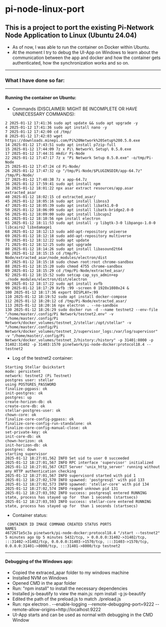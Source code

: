 # pi-node-linux-port

## This is a project to port the existing Pi-Network Node Application to Linux (Ubuntu 24.04)
- As of now, I was able to run the container on Docker within Ubuntu.
- At the moment I try to debug the UI-App on Windows to learn about the communication between the app and docker and how the container gets authenticated, how the synchronization works and so on.
---
### What I have done so far:
---
#### Running the container on Ubuntu:
- Commands (DISCLAIMER: MIGHT BE INCOMPLETE OR HAVE UNNECESSARY COMMANDS):
```
2 2025-01-12 17:41:36 sudo apt update && sudo apt upgrade -y
4 2025-01-12 17:41:36 sudo apt install nano -y
7 2025-01-12 17:42:00 cd /tmp/
8 2025-01-12 17:42:03 wget https://downloads.minepi.com/Pi%20Network%20Setup%200.5.0.exe
14 2025-01-12 17:43:51 sudo apt install p7zip-full
15 2025-01-12 17:44:09 7z x Pi\ Network\ Setup\ 0.5.0.exe
17 2025-01-12 17:44:31 mkdir Pi-Node
22 2025-01-12 17:47:17 7z x "Pi Network Setup 0.5.0.exe" -o/tmp/Pi-Node
25 2025-01-12 17:47:24 cd Pi-Node/
26 2025-01-12 17:47:32 cp "/tmp/Pi-Node/$PLUGINSDIR/app-64.7z" /tmp/Pi-Node/
27 2025-01-12 17:48:38 7z x app-64.7z
36 2025-01-12 17:59:41 sudo apt install npm
38 2025-01-12 18:01:22 npx asar extract resources/app.asar extracted_asar
40 2025-01-12 18:02:15 cd extracted_asar/
45 2025-01-12 18:05:16 sudo apt install libnss3
47 2025-01-12 18:05:39 sudo apt install libatk1.0-0
50 2025-01-12 18:06:09 sudo apt install libatk-bridge2.0-0
56 2025-01-12 18:09:00 sudo apt install libcups2
61 2025-01-12 18:10:56 npm install electron
65 2025-01-12 18:11:53 sudo apt install -y libgtk-3-0 libpango-1.0-0 libcairo2 libxdamage1
68 2025-01-12 18:12:13 sudo add-apt-repository universe
69 2025-01-12 18:12:18 sudo add-apt-repository multiverse
70 2025-01-12 18:12:22 sudo apt update
71 2025-01-12 18:12:25 sudo apt upgrade
80 2025-01-12 18:14:26 sudo apt install libasound2t64
86 2025-01-12 18:15:15 cd /tmp/Pi-Node/extracted_asar/node_modules/electron/dist
87 2025-01-12 18:15:18 sudo chown root:root chrome-sandbox
88 2025-01-12 18:15:20 sudo chmod 4755 chrome-sandbox
89 2025-01-12 18:15:29 cd /tmp/Pi-Node/extracted_asar/
92 2025-01-12 18:15:52 sudo setcap cap_sys_admin+ep ./node_modules/electron/dist/electron
98 2025-01-12 18:17:22 sudo apt install xvfb
99 2025-01-12 18:17:29 Xvfb :99 -screen 0 1920x1080x24 &
100 2025-01-12 18:17:36 export DISPLAY=:99
110 2025-01-12 18:19:52 sudo apt install docker-compose
112 2025-01-12 18:20:12 cd /tmp/Pi-Node/extracted_asar/
113 2025-01-12 18:20:16 npx electron . --no-sandbox
130 2025-01-12 18:26:29 sudo docker run -d --name testnet2 --env-file "/home/master/.config/Pi Network/testnet2.env" -v "/home/master/.config/Pi Network/docker_volumes/testnet_2/stellar:/opt/stellar" -v "/home/master/.config/Pi Network/docker_volumes/testnet_2/supervisor_logs:/var/log/supervisor" -v "/home/master/.config/Pi Network/docker_volumes/testnet_2/history:/history" -p 31401:8000 -p 31402:31402 -p 31403:1570 pinetwork/pi-node-docker:protocol18.4 --testnet2
```
- Log of the testnet2 container:
```
Starting Stellar Quickstart
mode: persistent
network: testnet2 (Pi Testnet)
postgres user: stellar
using POSTGRES_PASSWORD
finalize-pgpass: ok
init-postgres: ok
postgres: up
create-horizon-db: ok
create-core-db: ok
stellar-postgres-user: ok
chown-core: ok
finalize-core-config-pgpass: ok
finalize-core-config-run-standalone: ok
finalize-core-config-manual-close: ok
set-private-key: ok
init-core-db: ok
chown-horizon: ok
init-horizon-db: ok
postgres: down
starting supervisor
2025-01-12 18:27:01,562 INFO Set uid to user 0 succeeded
2025-01-12 18:27:01,567 INFO RPC interface 'supervisor' initialized
2025-01-12 18:27:01,567 CRIT Server 'unix_http_server' running without any HTTP authentication checking
2025-01-12 18:27:01,567 INFO supervisord started with pid 1
2025-01-12 18:27:02,570 INFO spawned: 'postgresql' with pid 133
2025-01-12 18:27:02,573 INFO spawned: 'stellar-core' with pid 134
2025-01-12 18:27:02,574 INFO reaped unknown pid 131
2025-01-12 18:27:03,592 INFO success: postgresql entered RUNNING state, process has stayed up for  than 1 seconds (startsecs)
2025-01-12 18:27:03,593 INFO success: stellar-core entered RUNNING state, process has stayed up for  than 1 seconds (startsecs)
```
- Container status:
```
 CONTAINER ID IMAGE COMMAND CREATED STATUS PORTS
NAMES
4672671e5c3a pinetwork/pi-node-docker:protocol18.4 "/start --testnet2" 5 minutes ago Up 5 minutes 5432/tcp, > 0.0.0.0:31402->31402/tcp, :::31402->31402/tcp, 0.0.0.0:31403->1570/tcp, :::31403->1570/tcp, 0.0.0.0:31401->8000/tcp, :::31401->8000/tcp testnet2
```
---
#### Debugging of the Windows app:
- Copied the extraced_apar folder to my windows machine
- Installed NVM on Windows
- Opened CMD in the apar folder
- Run: "npm install" to install the necessary dependencies
- Installed js-beautify to view the main.js: npm install -g js-beautify
- Edited the path of the preload.js to match ./preload.js
- Run: npx electron . --enable-logging --remote-debugging-port=9222 --remote-allow-origins=http://localhost:9222
- UI-App starts and can be used as normal with debugging in the CMD Window
